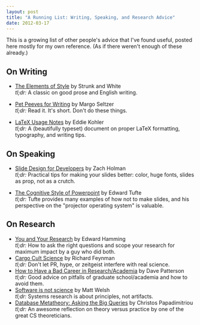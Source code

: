 ```yaml
---
layout: post
title: "A Running List: Writing, Speaking, and Research Advice"
date: 2012-03-17
---
```


This is a growing list of other people's advice that I've found
useful, posted here mostly for my own reference. (As if there
weren't enough of these already.)

On Writing
----------

* [The Elements of Style](http://en.wikipedia.org/wiki/The_Elements_of_Style) by Strunk and White<br>
*tl;dr:* A classic on good prose and English writing.

* [Pet Peeves for Writing](http://www.eecs.harvard.edu/margo/writing.html) by Margo Seltzer<br>
*tl;dr:* Read it. It's short. Don't do these things.

* [LaTeX Usage Notes](http://www.cs.ucla.edu/~kohler/latex.html) by Eddie Kohler<br>
*tl;dr:* A (beautifully typeset) document on proper LaTeX formatting, typography, and writing tips.


On Speaking
----------

* [Slide Design for Developers](http://zachholman.com/posts/slide-design-for-developers/) by Zach Holman<br>
*tl;dr:* Practical tips for making your slides better: color, huge fonts, slides as prop, not as a crutch.

* [The Cognitive Style of Powerpoint](http://www.wired.com/wired/archive/11.09/ppt2.html) by Edward Tufte<br>
*tl;dr:* Tufte provides many examples of how not to make slides, and his perspective on the "projector operating system" is valuable.

On Research
-----------

* [You and Your Research](http://www.cs.virginia.edu/~robins/YouAndYourResearch.html) by Edward Hamming<br>
*tl;dr:* How to ask the right questions and scope your research for maximum impact by a guy who did both.
* [Cargo Cult Science](http://www.lhup.edu/~DSIMANEK/cargocul.htm) by Richard Feynman<br>
*tl;dr:* Don't let PR, hype, or zeitgeist interfere with real science.
* [How to Have a Bad Career in Research/Academia](http://cs.berkeley.edu/~pattrsn/talks/BadCareer.pdf) by Dave Patterson<br>
*tl;dr:* Good advice on pitfalls of graduate school/academia and how to avoid them.
* [Software is not science](http://matt-welsh.blogspot.com/2011/11/software-is-not-science.html) by Matt Welsh<br>
*tl;dr:* Systems research is about principles, not artifacts.
* [Database Metatheory: Asking the Big Queries](http://citeseerx.ist.psu.edu/viewdoc/download?doi=10.1.1.135.1614&rep=rep1&type=pdf)
by Christos Papadimitriou<br>
*tl;dr:* An awesome reflection on theory versus practice by one of the great CS theoreticians.
